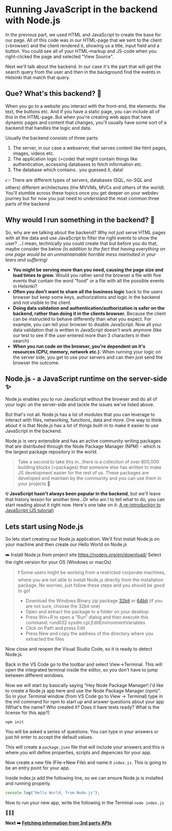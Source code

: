 # Running JavaScript in the backend with Node.js

In the previous part, we used HTML and JavaScript to create the base for our page. All of this code was in our HTML-page that we sent to the client (=browser) and the client rendered it, showing us a title, input field and a button. You could see all of your HTML-markup and JS-code when you right-clicked the page and selected "View Source".

Next we'll talk about the backend. In our case it's the part that will get the search query from the user and then in the background find the events in Helsinki that match that query.

## Que? What's this backend? :information_desk_person:
When you go to a website you interact with the front-end, the elements: the text, the buttons etc. And if you have a static page, you can include all of this in the HTML-page. But when you're creating web apps that have dynamic pages and content that changes, you'll usually have some sort of a backend that handles the logic and data.

Usually the backend consists of three parts:

1. The server, in our case a webserver, that serves content like html pages, images, videos etc.
2. The application logic (=code) that might contain things like authentication, accessing databases to fetch information etc.
3. The database which contains.. you guessed it, data!

:point_right: There are different types of servers, databases (SQL, no-SQL and others) different architectures (the MVVMs, MVCs and others of the world). You'll stumble across these topics once you get deeper on your webdev journey but for now you just need to understand the most common three parts of the backend

## Why would I run something in the backend? :raising_hand:
So, why are we talking about the backend? Why not just serve HTML pages with all the data and use JavaScript to filter the right events to show the user? ...I mean, technically you could create that but before you do that, maybe consider the below *(in addition to the fact that having everything on one page would be an unmaintainable horrible mess marinated in your tears and suffering)*

* **You might be serving more than you need, causing the page size and load times to grow.** Would you rather send the browser a file with five events that contain the word "food" or a file with all the possible events in Helsinki?
* **Often you don't want to share all the business logic** back to the users browser but keep some keys, authorizations and logic in the backend and not visible to the client.
* **Doing data validation and authentication/authorization is safer on the backend, rather than doing it in the clients browser.** Because the client can be instructed to behave differently than what you expect. For example, you can tell your browser to disable JavaScript. Now all your data validation that is written in JavaScript doesn't work anymore (like our test to see if the user entered more than 3 characters in their search)
* **When you run code on the browser, you're dependent on it's resources (CPU, memory, network etc.).** When running your logic on the server side, you get to use your servers and can then just send the browser the outcome.

## Node.js - a JavaScript runtime on the server-side :sparkles:
Node.js enables you to run JavaScript without the browser and do all of your logic on the server-side and tackle the issues we've listed above.

But that's not all. Node.js has a lot of modules that you can leverage to interact with files, networking, functions, data and more. One way to think about it is that Node.js has a lot of things built-in to make it easier to use JavaScript in the backend.

Node.js is very extensible and has an active community writing packages that are distributed through the Node Package Manager (NPM) - which is the largest package repository in the world.

>Take a second to take this in...there is a collection of over 800,000 building blocks (=packages) that someone else has written to make JS development easier for the rest of us. These packages are developed and maintain by the community and you can use them in your projects :pray:

**:bulb: JavaScript hasn't always been popular in the backend**, but we'll leave that history lesson for another time...Or who am I to tell what to do, you can start reading about it right now. Here's one take on it: [A re-introduction to JavaScript (JS tutorial)](https://developer.mozilla.org/en-US/docs/Web/JavaScript/A_re-introduction_to_JavaScript)

## Lets start using Node.js
So lets start creating our Node.js application. We'll first install Node.js on your machine and then create our Hello World on Node.js

:arrow_right: Install Node.js from project site https://nodejs.org/en/download/
Select the right version for your OS (Windows or macOs) 

>:exclamation: Some users might be working from a restricted corporate machines, where you are not able to install Node.js directly from the installation package. No worries, just follow these steps and you should be good to go!
>-	Download the Windows Binary zip package [32bit](https://nodejs.org/dist/v12.14.1/node-v12.14.1-win-x86.zip) or [64bit](https://nodejs.org/dist/v12.14.1/node-v12.14.1-win-x64.zip) (if you are not sure, choose the 32bit one)
>-	Open and extract the package to a folder on your desktop
>-	Press Win+R to open a “Run” dialog and then execute this command: 
>	rundll32 sysdm.cpl,EditEnvironmentVariables
>-	Click on Path and press Edit
>-	Press New and copy the address of the directory where you extracted the files

Now close and reopen the Visual Studio Code, so it is ready to detect Node.js.

Back in the VS Code go to the toolbar and select View->Terminal. This will open the integrated terminal inside the editor, so you don't have to jump between different windows.

Now we will start by basically saying "Hey Node Package Manager! I'd like to create a Node.js app here and use the Node Package Manager (npm)". So in your Terminal window (from VS Code go to View -> Terminal) type in the init command for npm to start up and answer questions about your app (What's the name? Who created it? Does it have tests ready? What is the license for this app?)

`npm init`

You will be asked a series of questions. You can type in your answers or just hit enter to accept the default values. 

This will create a `package.json` file that will include your answers and this is where you will define properties, scripts and depencies for your app.

Now create a new file (File->New File) and name it `index.js`. This is going to be an entry point for your app.

Inside index.js add the following line, so we can ensure Node.js is installed and running properly.
```javascript
console.log("Hello World, from Node.js");
```

Now to run your new app, write the following in the Terminal `node index.js`

:tada::tada::tada:

**Next :arrow_right: [Fetching information from 3rd party APIs](https://github.com/MSFTGarageFi/mimmitkoodaa/blob/master/web-dev-intro/part4_frontFromBack.md)**
